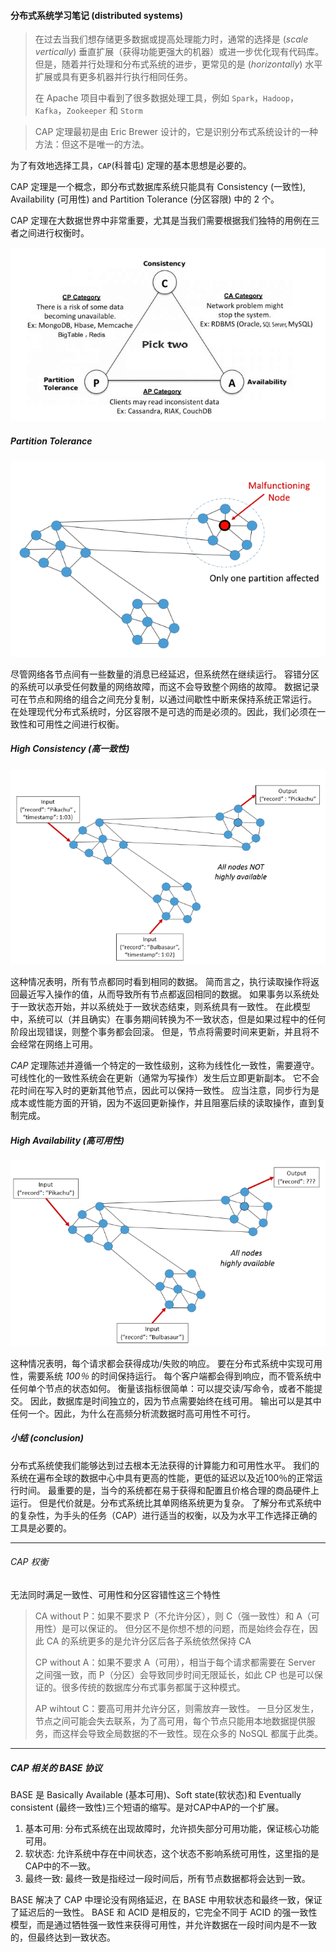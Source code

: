 #### 分布式系统学习笔记 (distributed systems)

> 在过去当我们想存储更多数据或提高处理能力时，通常的选择是 (*scale vertically*) 垂直扩展（获得功能更强大的机器）或进一步优化现有代码库。
> 但是，随着并行处理和分布式系统的进步，更常见的是 (*horizontally*) 水平扩展或具有更多机器并行执行相同任务。
>
> 在 Apache 项目中看到了很多数据处理工具，例如 `Spark`，`Hadoop`，`Kafka`，`Zookeeper` 和 `Storm`

> CAP 定理最初是由 Eric Brewer 设计的，它是识别分布式系统设计的一种方法：但这不是唯一的方法。

为了有效地选择工具，`CAP`(科普屯)  定理的基本思想是必要的。

CAP 定理是一个概念，即分布式数据库系统只能具有 Consistency (一致性), Availability (可用性) and Partition Tolerance (分区容限) 中的 2 个。

CAP 定理在大数据世界中非常重要，尤其是当我们需要根据我们独特的用例在三者之间进行权衡时。

![cap](../images/distributed-cap02.png)

##### Partition Tolerance

![Partition Tolerance](../images/distributed-cap-p.png)

尽管网络各节点间有一些数量的消息已经延迟，但系统然在继续运行。
容错分区的系统可以承受任何数量的网络故障，而这不会导致整个网络的故障。
数据记录可在节点和网络的组合之间充分复制，以通过间歇性中断来保持系统正常运行。
在处理现代分布式系统时，分区容限不是可选的而是必须的。因此，我们必须在一致性和可用性之间进行权衡。

##### High Consistency (高一致性)

![High Consistency](../images/distributed-cap-c.png)

这种情况表明，所有节点都同时看到相同的数据。
简而言之，执行读取操作将返回最近写入操作的值，从而导致所有节点都返回相同的数据。
如果事务以系统处于一致状态开始，并以系统处于一致状态结束，则系统具有一致性。
在此模型中，系统可以（并且确实）在事务期间转换为不一致状态，但是如果过程中的任何阶段出现错误，则整个事务都会回滚。
但是，节点将需要时间来更新，并且将不会经常在网络上可用。

*CAP* 定理陈述并遵循一个特定的一致性级别，这称为线性化一致性，需要遵守。
可线性化的一致性系统会在更新（通常为写操作）发生后立即更新副本。
它不会花时间在写入时的更新其他节点，因此可以保持一致性。
应当注意，同步行为是成本或性能方面的开销，因为不返回更新操作，并且阻塞后续的读取操作，直到复制完成。

##### High Availability (高可用性)

![高可用性](../images/distributed-cap-a.png)

这种情况表明，每个请求都会获得成功/失败的响应。
要在分布式系统中实现可用性，需要系统 *100％* 的时间保持运行。
每个客户端都会得到响应，而不管系统中任何单个节点的状态如何。
衡量该指标很简单：可以提交读/写命令，或者不能提交。
因此，数据库是时间独立的，因为节点需要始终在线可用。
输出可以是其中任何一个。因此，为什么在高频分析流数据时高可用性不可行。

##### 小结 (conclusion)

分布式系统使我们能够达到过去根本无法获得的计算能力和可用性水平。
我们的系统在遍布全球的数据中心中具有更高的性能，更低的延迟以及近100％的正常运行时间。
最重要的是，当今的系统都在易于获得和配置且价格合理的商品硬件上运行。
但是代价就是。分布式系统比其单网络系统更为复杂。
了解分布式系统中的复杂性，为手头的任务（CAP）进行适当的权衡，以及为水平工作选择正确的工具是必要的。

---

###### CAP 权衡

无法同时满足一致性、可用性和分区容错性这三个特性

> CA without P：如果不要求 P（不允许分区），则 C（强一致性）和 A（可用性）是可以保证的。
> 但分区不是你想不想的问题，而是始终会存在，因此 CA 的系统更多的是允许分区后各子系统依然保持 CA
>
> CP without A：如果不要求 A（可用），相当于每个请求都需要在 Server 之间强一致，而 P（分区）会导致同步时间无限延长，如此 CP 也是可以保证的。很多传统的数据库分布式事务都属于这种模式。
>
> AP wihtout C：要高可用并允许分区，则需放弃一致性。
> 一旦分区发生，节点之间可能会失去联系，为了高可用，每个节点只能用本地数据提供服务，而这样会导致全局数据的不一致性。现在众多的 NoSQL 都属于此类。

---

##### CAP 相关的 BASE 协议

BASE 是 Basically Available (基本可用)、Soft state(软状态)和 Eventually consistent (最终一致性)三个短语的缩写。是对CAP中AP的一个扩展。

1. 基本可用: 分布式系统在出现故障时，允许损失部分可用功能，保证核心功能可用。
2. 软状态: 允许系统中存在中间状态，这个状态不影响系统可用性，这里指的是CAP中的不一致。
3. 最终一致: 最终一致是指经过一段时间后，所有节点数据都将会达到一致。

BASE 解决了 CAP 中理论没有网络延迟，在 BASE 中用软状态和最终一致，保证了延迟后的一致性。
BASE 和 ACID 是相反的，它完全不同于 ACID 的强一致性模型，而是通过牺牲强一致性来获得可用性，并允许数据在一段时间内是不一致的，但最终达到一致状态。